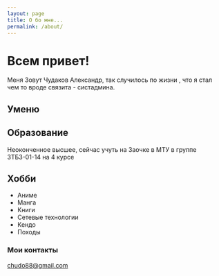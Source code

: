 ```yaml
---
layout: page
title: О бо мне...
permalink: /about/
---
```


# Всем привет!
Меня Зовут Чудаков Александр, так случилось по жизни , что я стал чем то вроде связита - систадмина.
## Уменю

## Образование
Неоконченное высшее, сейчас учуть на Заочке в МТУ в группе ЗТБЗ-01-14 на 4 курсе

## Хобби
* Аниме
* Манга
* Книги
* Сетевые технологии
* Кендо
* Походы

### Мои контакты
[chudo88@gmail.com](mailto:chudo88@gmail.com)
